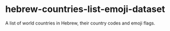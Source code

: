 # hebrew-countries-list-emoji-dataset
A list of world countries in Hebrew, their country codes and emoji flags.
